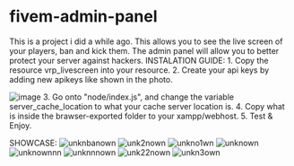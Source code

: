 # fivem-admin-panel
This is a project i did a while ago.
This allows you to see the live screen of your players, ban and kick them.
The admin panel will allow you to better protect your server against hackers.
INSTALATION GUIDE:
1.
Copy the resource vrp_livescreen into your resource.
2.
Create your api keys by adding new apikeys like shown in the photo.







![image](https://user-images.githubusercontent.com/69449240/188736108-92922c8e-feb3-40be-b4b4-e6b4f94f7ab2.png)
3.
Go onto "node/index.js", and change the variable server_cache_location to what your cache server location is.
4.
Copy what is inside the brawser-exported folder to your xampp/webhost.
5.
Test & Enjoy.


SHOWCASE:
![unknbanown](https://user-images.githubusercontent.com/69449240/188734643-366c486b-15fe-4b87-bbf8-113b67cb945b.png)
![unk2nown](https://user-images.githubusercontent.com/69449240/188734644-0175aa22-0371-49b9-8ad8-e5dbdd6963fa.png)
![unkno1wn](https://user-images.githubusercontent.com/69449240/188734645-d5b2e627-0b4c-46c0-ad8e-8878d4d73cee.png)
![unknown](https://user-images.githubusercontent.com/69449240/188734647-31ea7bcc-ad3a-46c4-8676-4452b70c86d9.png)
![unknownnn](https://user-images.githubusercontent.com/69449240/188734648-dbb26397-11a5-40a0-916e-69453bc64ff6.png)
![unknnnown](https://user-images.githubusercontent.com/69449240/188734650-e5947ec1-90a8-4f31-a32c-71e75bdeba97.png)
![unk22nown](https://user-images.githubusercontent.com/69449240/188734651-2429f021-5174-40dd-ba96-665fbaeff4df.png)
![unkn3own](https://user-images.githubusercontent.com/69449240/188734656-4e450dc4-b8b3-4949-a342-cc2ea90ee990.png)


